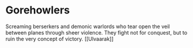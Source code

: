 # Gorehowlers


Screaming berserkers and demonic warlords who tear open the veil between planes through sheer violence. They fight not for conquest, but to ruin the very concept of victory.
[[Ulvaarak]]
